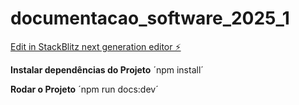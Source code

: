 # documentacao_software_2025_1

[Edit in StackBlitz next generation editor ⚡️](https://stackblitz.com/~/github.com/lordjack/documentacao_software_2025_1)

**Instalar dependências do Projeto**
´npm install´

**Rodar o Projeto**
´npm run docs:dev´
